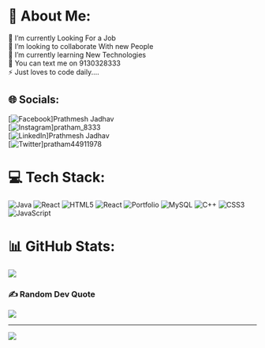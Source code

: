 # 💫 About Me:
🔭 I’m currently Looking For a Job<br>👯 I’m looking to collaborate With new People<br>🌱 I’m currently learning New Technologies<br>💬 You can text me on 9130328333<br>⚡ Just loves to code daily....


## 🌐 Socials:
[![Facebook](https://img.shields.io/badge/Facebook-%231877F2.svg?logo=Facebook&logoColor=white)]Prathmesh Jadhav <br>[![Instagram](https://img.shields.io/badge/Instagram-%23E4405F.svg?logo=Instagram&logoColor=white)]pratham_8333 <br>[![LinkedIn](https://img.shields.io/badge/LinkedIn-%230077B5.svg?logo=linkedin&logoColor=white)]Prathmesh Jadhav <br>[![Twitter](https://img.shields.io/badge/Twitter-%231DA1F2.svg?logo=Twitter&logoColor=white)]pratham44911978 

# 💻 Tech Stack:
![Java](https://img.shields.io/badge/java-%23ED8B00.svg?style=for-the-badge&logo=openjdk&logoColor=white)  ![React](https://img.shields.io/badge/react-%2320232a.svg?style=for-the-badge&logo=react&logoColor=%2361DAFB) ![HTML5](https://img.shields.io/badge/html5-%23E34F26.svg?style=for-the-badge&logo=html5&logoColor=white) ![React](https://img.shields.io/badge/react-%2320232a.svg?style=for-the-badge&logo=react&logoColor=%2361DAFB) ![Portfolio](https://img.shields.io/badge/Portfolio-%23000000.svg?style=for-the-badge&logo=firefox&logoColor=#FF7139) ![MySQL](https://img.shields.io/badge/mysql-%2300000f.svg?style=for-the-badge&logo=mysql&logoColor=white) ![C++](https://img.shields.io/badge/c++-%2300599C.svg?style=for-the-badge&logo=c%2B%2B&logoColor=white) ![CSS3](https://img.shields.io/badge/css3-%231572B6.svg?style=for-the-badge&logo=css3&logoColor=white) ![JavaScript](https://img.shields.io/badge/javascript-%23323330.svg?style=for-the-badge&logo=javascript&logoColor=%23F7DF1E)
# 📊 GitHub Stats:
![](https://github-readme-stats.vercel.app/api?username=Pratham3753&theme=dark&hide_border=false&include_all_commits=true&count_private=false)<br/>


### ✍️ Random Dev Quote
![](https://quotes-github-readme.vercel.app/api?type=horizontal&theme=radical)

---
[![](https://visitcount.itsvg.in/api?id=Pratham3753&icon=0&color=0)](https://visitcount.itsvg.in)

<!-- Proudly created with GPRM ( https://gprm.itsvg.in ) -->
